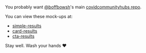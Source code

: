 You probably want [@boffbowsh](https://github.com/boffbowsh)'s main [covidcommunityhubs repo](https://github.com/boffbowsh/covidcommunityhubs).

You can view these mock-ups at:

 - [simple-results](https://covidcommunityhubshtml.s3.eu-west-2.amazonaws.com/simple-results.html)
 - [card-results](https://covidcommunityhubshtml.s3.eu-west-2.amazonaws.com/card-results.html)
 - [cta-results](https://covidcommunityhubshtml.s3.eu-west-2.amazonaws.com/cta-results.html)

Stay well. Wash your hands ♥
